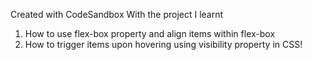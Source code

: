 Created with CodeSandbox With the project I learnt
1. How to use flex-box property and align items within flex-box
2. How to trigger items upon hovering using visibility property in CSS!
